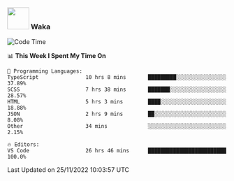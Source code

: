 ### <img src="https://media.giphy.com/media/VgCDAzcKvsR6OM0uWg/giphy.gif" width="50"> Waka

  <!--START_SECTION:waka-->
![Code Time](http://img.shields.io/badge/Code%20Time-1%2C118%20hrs%2051%20mins-blue)

📊 **This Week I Spent My Time On** 

```text
💬 Programming Languages: 
TypeScript               10 hrs 8 mins       █████████░░░░░░░░░░░░░░░░   37.89% 
SCSS                     7 hrs 38 mins       ███████░░░░░░░░░░░░░░░░░░   28.57% 
HTML                     5 hrs 3 mins        ████░░░░░░░░░░░░░░░░░░░░░   18.88% 
JSON                     2 hrs 9 mins        ██░░░░░░░░░░░░░░░░░░░░░░░   8.08% 
Other                    34 mins             ░░░░░░░░░░░░░░░░░░░░░░░░░   2.15%

🔥 Editors: 
VS Code                  26 hrs 46 mins      █████████████████████████   100.0%

```


 Last Updated on 25/11/2022 10:03:57 UTC
<!--END_SECTION:waka-->

